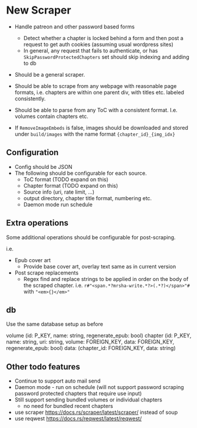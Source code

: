 # New Scraper

- Handle patreon and other password based forms
  - Detect whether a chapter is locked behind a form and then post a request to
    get auth cookies (assuming usual wordpress sites)
  - In general, any request that fails to authenticate, or has
    `SkipPasswordProtectedChapters` set should skip indexing and adding to db

- Should be a general scraper.
- Should be able to scrape from any webpage with reasonable page formats, i.e.
  chapters are within one parent div, with titles etc. labeled consistently.
- Should be able to parse from any ToC with a consistent format. I.e. volumes
  contain chapters etc.

- If `RemoveImageEmbeds` is false, images should be downloaded and stored under
  `build/images` with the name format `{chapter_id}_{img_idx}`

## Configuration

- Config should be JSON
- The following should be configurable for each source.
  - ToC format (TODO expand on this)
  - Chapter format (TODO expand on this)
  - Source info (uri, rate limit, ...)
  - output directory, chapter title format, numbering etc.
  - Daemon mode run schedule

## Extra operations

Some additional operations should be configurable for post-scraping.

i.e.

- Epub cover art
  - Provide base cover art, overlay text same as in current version
- Post scrape replacements
  - Regex find and replace strings to be applied in order on the body of the
    scraped chapter. i.e. `r#"<span.*?mrsha-write.*?>(.*?)</span>"#` with
    `"<em>{}</em>"`

## db

Use the same database setup as before

volume (id: P_KEY, name: string, regenerate_epub: bool) chapter (id: P_KEY,
name: string, uri: string, volume: FOREIGN_KEY, data: FOREIGN_KEY,
regenerate_epub: bool) data: (chapter_id: FOREIGN_KEY, data: string)

## Other todo features

- Continue to support auto mail send
- Daemon mode - run on schedule (will not support password scraping password
  protected chapters that require use input)
- Still support sending bundled volumes or individual chapters
  - no need for bundled recent chapters
- use scraper https://docs.rs/scraper/latest/scraper/ instead of soup
- use reqwest https://docs.rs/reqwest/latest/reqwest/
